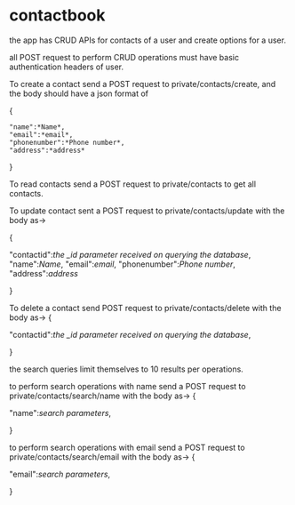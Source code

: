 # contactbook

the app has CRUD APIs for contacts of a user and create options for a user.

all POST request to perform CRUD operations must have basic authentication headers of user.

To create a contact send a POST request to private/contacts/create, and the body should have a json format of

{

	"name":*Name*,
	"email":*email*,
	"phonenumber":*Phone number*,
	"address":*address*
	
}

To read contacts send a POST request to private/contacts to get all contacts.

  
To update contact sent a POST request to private/contacts/update with the body as->
  
{

  "contactid":*the _id parameter received on querying the database*,
	"name":*Name*,
	"email":*email*,
	"phonenumber":*Phone number*,
	"address":*address*
	
}
  
To delete a contact send POST request to private/contacts/delete with the body as->
{

  "contactid":*the _id parameter received on querying the database*,
  
}
  
the search queries limit themselves to 10 results per operations.

to perform search operations with name send a POST request to private/contacts/search/name with the body as->
{

  "name":*search parameters*,
  
}
  
to perform search operations with email send a POST request to private/contacts/search/email with the body as->
{

  "email":*search parameters*,
  
}
